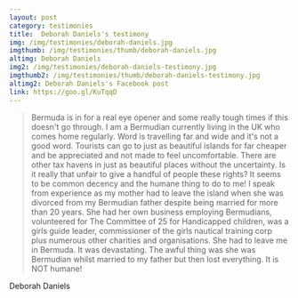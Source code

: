 ```yaml
---
layout: post
category: testimonies
title:  Deborah Daniels's testimony
img: /img/testimonies/deborah-daniels.jpg
imgthumb: /img/testimonies/thumb/deborah-daniels.jpg
altimg: Deborah Daniels
img2: /img/testimonies/deborah-daniels-testimony.jpg
imgthumb2: /img/testimonies/thumb/deborah-daniels-testimony.jpg
altimg2: Deborah Daniels's Facebook post
link: https://goo.gl/KuTqqD
---
```

<blockquote class="blockquote-style lead">
Bermuda is in for a real eye opener and some really tough times if this doesn't go through. I am a Bermudian currently living in the UK who comes home regularly. Word is travelling far and wide and it's not a good word. Tourists can go to just as beautiful islands for far cheaper and be appreciated and not made to feel uncomfortable. There are other tax havens in just as beautiful places without the uncertainty. Is it really that unfair to give a handful of people these rights? It seems to be common decency and the humane thing to do to me! I speak from experience as my mother had to leave the island when she was divorced from my Bermudian father despite being married for more than 20 years. She had her own business employing Bermudians, volunteered for The Committee of 25 for Handicapped children, was a girls guide leader, commissioner of the girls nautical training corp plus numerous other charities and organisations. She had to leave me in Bermuda. It was devastating. The awful thing was she was Bermudian whilst married to my father but then lost everything. It is NOT humane!
</blockquote>
Deborah Daniels